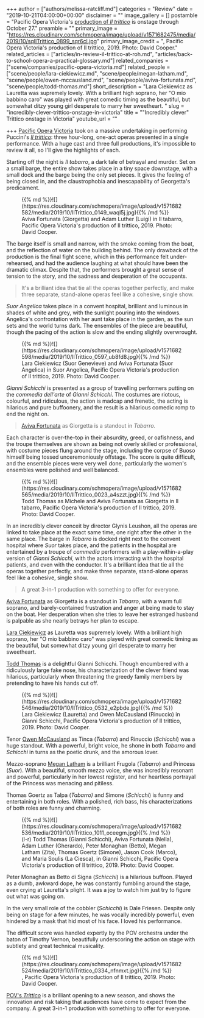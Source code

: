 +++
author = ["authors/melissa-ratcliff.md"]
categories = "Review"
date = "2019-10-21T04:00:00+00:00"
disclaimer = ""
image_gallery = []
postamble = "Pacific Opera Victoria's [production of _Il trittico_](https://pacificopera.ca/event/il-trittico/) is onstage through October 27."
preamble = ""
primary_image = "https://res.cloudinary.com/schmopera/image/upload/v1571682475/media/2019/10/sqIlTrittico_0899_sqr6cl.jpg"
primary_image_credit = ", Pacific Opera Victoria's production of Il trittico, 2019. Photo: David Cooper."
related_articles = ["articles/in-review-il-trittico-at-roh.md", "articles/back-to-school-opera-a-practical-glossary.md"]
related_companies = ["scene/companies/pacific-opera-victoria.md"]
related_people = ["scene/people/lara-ciekiewicz.md", "scene/people/megan-latham.md", "scene/people/owen-mccausland.md", "scene/people/aviva-fortunata.md", "scene/people/todd-thomas.md"]
short_description = "Lara Ciekiewicz as Lauretta was supremely lovely. With a brilliant high soprano, her \"O mio babbino caro\" was played with great comedic timing as the beautiful, but somewhat ditzy young girl desperate to marry her sweetheart. "
slug = "incredibly-clever-trittico-onstage-in-victoria"
title = "\"Incredibly clever\" Trittico onstage in Victoria"
youtube_url = ""

+++
[Pacific Opera Victoria](/scene/companies/pacific-opera-victoria/) took on a massive undertaking in performing Puccini's [_Il trittico_](https://pacificopera.ca/event/il-trittico/): three hour-long, one-act operas presented in a single performance. With a huge cast and three full productions, it's impossible to review it all, so I'll give the highlights of each.

Starting off the night is _Il tabarro_, a dark tale of betrayal and murder. Set on a small barge, the entire show takes place in a tiny space downstage, with a small dock and the barge being the only set pieces. It gives the feeling of being closed in, and the claustrophobia and inescapability of Georgetta's predicament.

<figure data-type="image">{{% md %}}![](https://res.cloudinary.com/schmopera/image/upload/v1571682582/media/2019/10/IlTrittico_0149_waql5j.jpg){{% /md %}}

<figcaption>Aviva Fortunata (Giorgetta) and Adam Luther (Luigi) in Il tabarro, Pacific Opera Victoria's production of Il trittico, 2019. Photo: David Cooper.</figcaption>

</figure>

The barge itself is small and narrow, with the smoke coming from the boat, and the reflection of water on the building behind. The only drawback of the production is the final fight scene, which in this performance felt under-rehearsed, and had the audience laughing at what should have been the dramatic climax. Despite that, the performers brought a great sense of tension to the story, and the sadness and desperation of the occupants.

> It's a brilliant idea that tie all the operas together perfectly, and make three separate, stand-alone operas feel like a cohesive, single show.

_Suor Angelica_ takes place in a convent hospital, brilliant and luminous in shades of white and grey, with the sunlight pouring into the windows. Angelica's confrontation with her aunt take place in the garden, as the sun sets and the world turns dark. The ensembles of the piece are beautiful, though the pacing of the action is slow and the ending slightly overwrought.

<figure data-type="image">{{% md %}}![](https://res.cloudinary.com/schmopera/image/upload/v1571682598/media/2019/10/IlTrittico_0597_ub8fd8.jpg){{% /md %}}

<figcaption>Lara Ciekiewicz (Suor Genevieve) and Aviva Fortunata (Suor Angelica) in Suor Angelica, Pacific Opera Victoria's production of Il trittico, 2019. Photo: David Cooper.</figcaption>

</figure>

_Gianni Schicchi_ is presented as a group of travelling performers putting on the _commedia dell'arte_ of _Gianni Schicchi_. The costumes are riotous, colourful, and ridiculous, the action is madcap and frenetic, the acting is hilarious and pure buffoonery, and the result is a hilarious comedic romp to end the night on.

> [Aviva Fortunata](/scene/people/aviva-fortunata/) as Giorgetta is a standout in _Tabarro._

Each character is over-the-top in their absurdity, greed, or oafishness, and the troupe themselves are shown as being not overly skilled or professional, with costume pieces flung around the stage, including the corpse of Buoso himself being tossed unceremoniously offstage. The score is quite difficult, and the ensemble pieces were very well done, particularly the women's ensembles were polished and well balanced.

<figure data-type="image">{{% md %}}![](https://res.cloudinary.com/schmopera/image/upload/v1571682565/media/2019/10/IlTrittico_0023_a4szzt.jpg){{% /md %}}

<figcaption>Todd Thomas as Michele and Aviva Fortunata as Giorgetta in Il tabarro, Pacific Opera Victoria's production of Il trittico, 2019. Photo: David Cooper.</figcaption>

</figure>

In an incredibly clever conceit by director Glynis Leushon, all the operas are linked to take place at the exact same time, one right after the other in the same place. The barge in _Tabarro_ is docked right next to the convent hospital where _Suor_ takes place, and the patients in the hospital are entertained by a troupe of _commedia_ performers with a play-within-a-play version of _Gianni Schicchi_, with the actors interacting with the hospital patients, and even with the conductor. It's a brilliant idea that tie all the operas together perfectly, and make three separate, stand-alone operas feel like a cohesive, single show.

> A great 3-in-1 production with something to offer for everyone.

[Aviva Fortunata](/scene/people/aviva-fortunata/) as Giorgetta is a standout in _Tabarro_, with a warm full soprano, and barely-contained frustration and anger at being made to stay on the boat. Her desperation when she tries to leave her estranged husband is palpable as she nearly betrays her plan to escape.

[Lara Ciekiewicz](/scene/people/lara-ciekiewicz/) as Lauretta was supremely lovely. With a brilliant high soprano, her "O mio babbino caro" was played with great comedic timing as the beautiful, but somewhat ditzy young girl desperate to marry her sweetheart.

[Todd Thomas](/scene/people/todd-thomas/) is a delightful Gianni Schicchi. Though encumbered with a ridiculously large fake nose, his characterization of the clever friend was hilarious, particularly when threatening the greedy family members by pretending to have his hands cut off.

<figure data-type="image">{{% md %}}![](https://res.cloudinary.com/schmopera/image/upload/v1571682546/media/2019/10/IlTrittico_0532_e2pbde.jpg){{% /md %}}

<figcaption>Lara Ciekiewicz (Lauretta) and Owen McCausland (Rinuccio) in Gianni Schicchi, Pacific Opera Victoria's production of Il trittico, 2019. Photo: David Cooper.</figcaption>

</figure>

Tenor [Owen McCausland](/scene/people/owen-mccausland/) as Tinca (_Tabarro_) and Rinuccio (_Schicchi_) was a huge standout. With a powerful, bright voice, he shone in both _Tabarro_ and _Schicchi_ in turns as the poetic drunk, and the amorous lover.

Mezzo-soprano [Megan Latham](/scene/people/megan-latham/) is a brilliant Frugola (_Tabarro_) and Princess (_Suor_). With a beautiful, smooth mezzo voice, she was incredibly resonant and powerful, particularly in her lowest register, and her heartless portrayal of the Princess was menacing and pitiless.

Thomas Goertz as Talpa (_Tabarro)_ and Simone (_Schicchi_) is funny and entertaining in both roles. With a polished, rich bass, his characterizations of both roles are funny and charming.

<figure data-type="image">{{% md %}}![](https://res.cloudinary.com/schmopera/image/upload/v1571682536/media/2019/10/IlTrittico_1011_oceegm.jpg){{% /md %}}

<figcaption>(l-r) Todd Thomas (Gianni Schicchi), Aviva Fortunata (Nella), Adam Luther (Gherardo), Peter Monaghan (Betto), Megan Latham (Zita), Thomas Goertz (Simone), Jason Cook (Marco), and Maria Soulis (La Ciesca), in Gianni Schicchi, Pacific Opera Victoria's production of Il trittico, 2019. Photo: David Cooper.</figcaption>

</figure>

Peter Monaghan as Betto di Signa (_Schicchi_) is a hilarious buffoon. Played as a dumb, awkward dope, he was constantly fumbling around the stage, even crying at Lauretta's plight. It was a joy to watch him just try to figure out what was going on.

In the very small role of the cobbler (_Schicchi_) is Dale Friesen. Despite only being on stage for a few minutes, he was vocally incredibly powerful, even hindered by a mask that hid most of his face. I loved his performance.

The difficult score was handled expertly by the POV orchestra under the baton of Timothy Vernon, beautifully underscoring the action on stage with subtlety and great technical musicality.

<figure data-type="image">{{% md %}}![](https://res.cloudinary.com/schmopera/image/upload/v1571682524/media/2019/10/IlTrittico_0334_nfnmxt.jpg){{% /md %}}

<figcaption>, Pacific Opera Victoria's production of Il trittico, 2019. Photo: David Cooper.</figcaption>

</figure>

[POV's _Trittico_](https://pacificopera.ca/event/il-trittico/) is a brilliant opening to a new season, and shows the innovation and risk taking that audiences have come to expect from the company. A great 3-in-1 production with something to offer for everyone.